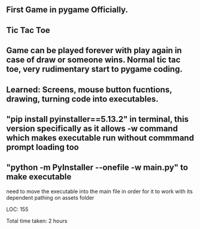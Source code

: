 First Game in pygame Officially.
---------------------------------------------
Tic Tac Toe
-----------------

Game can be played forever with play again in case of draw or someone wins. Normal tic tac toe, very rudimentary start to pygame coding.
-----------------------------------------------------
Learned: Screens, mouse button fucntions, drawing, turning code into executables.
------------------------------------
"pip install pyinstaller==5.13.2" in terminal, this version specifically as it allows -w command which makes executable run without commmand prompt loading too
---------------------------------------------
"python -m PyInstaller --onefile -w main.py" to make executable
---------------------------------------------
need to move the executable into the main file in order for it to work with its dependent pathing on assets folder

LOC: 155

Total time taken: 2 hours

